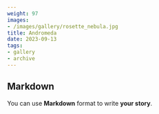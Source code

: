 ```yaml
---
weight: 97
images:
- /images/gallery/rosette_nebula.jpg
title: Andromeda
date: 2023-09-13
tags:
- gallery
- archive
---
```


## Markdown

You can use **Markdown** format to write **your story**.
